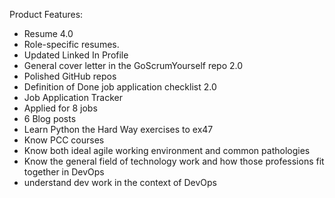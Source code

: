 Product Features:

- Resume 4.0
- Role-specific resumes.
- Updated Linked In Profile
- General cover letter in the GoScrumYourself repo 2.0
- Polished GitHub repos
- Definition of Done job application checklist 2.0
- Job Application Tracker
- Applied for 8 jobs
- 6 Blog posts
- Learn Python the Hard Way exercises to ex47
- Know PCC courses
- Know both ideal agile working environment and common pathologies
- Know the general field of technology work and how those professions fit together in DevOps
- understand dev work in the context of DevOps

